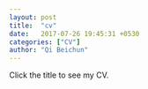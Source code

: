 ```yaml
---
layout: post
title:  "cv"
date:   2017-07-26 19:45:31 +0530
categories: ["CV"]
author: "Qi Beichun"
---
```

Click the title to see my CV.

